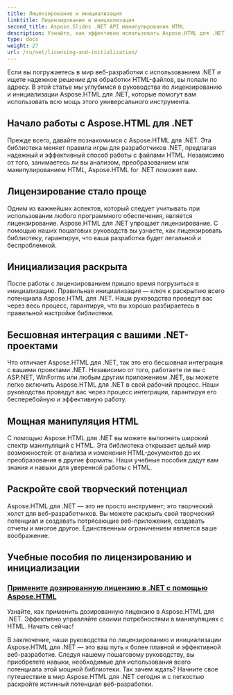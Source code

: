 ```yaml
---
title: Лицензирование и инициализация
linktitle: Лицензирование и инициализация
second_title: Aspose.Slides .NET API манипулирования HTML
description: Узнайте, как эффективно использовать Aspose.HTML для .NET, с помощью наших подробных руководств по лицензированию и инициализации. Раскройте весь потенциал этого инструмента.
type: docs
weight: 27
url: /ru/net/licensing-and-initialization/
---
```


Если вы погружаетесь в мир веб-разработки с использованием .NET и ищете надежное решение для обработки HTML-файлов, вы попали по адресу. В этой статье мы углубимся в руководства по лицензированию и инициализации Aspose.HTML для .NET, которые помогут вам использовать всю мощь этого универсального инструмента.

## Начало работы с Aspose.HTML для .NET

Прежде всего, давайте познакомимся с Aspose.HTML для .NET. Эта библиотека меняет правила игры для разработчиков .NET, предлагая надежный и эффективный способ работы с файлами HTML. Независимо от того, занимаетесь ли вы анализом, преобразованием или манипулированием HTML, Aspose.HTML for .NET поможет вам. 

## Лицензирование стало проще

Одним из важнейших аспектов, который следует учитывать при использовании любого программного обеспечения, является лицензирование. Aspose.HTML для .NET упрощает лицензирование. С помощью наших пошаговых руководств вы узнаете, как лицензировать библиотеку, гарантируя, что ваша разработка будет легальной и беспроблемной. 

## Инициализация раскрыта

После работы с лицензированием пришло время погрузиться в инициализацию. Правильная инициализация — ключ к раскрытию всего потенциала Aspose.HTML для .NET. Наши руководства проведут вас через весь процесс, гарантируя, что вы хорошо разбираетесь в правильной настройке библиотеки. 

## Бесшовная интеграция с вашими .NET-проектами

Что отличает Aspose.HTML для .NET, так это его бесшовная интеграция с вашими проектами .NET. Независимо от того, работаете ли вы с ASP.NET, WinForms или любым другим приложением .NET, вы можете легко включить Aspose.HTML для .NET в свой рабочий процесс. Наши руководства проведут вас через процесс интеграции, гарантируя его бесперебойную и эффективную работу.

## Мощная манипуляция HTML

С помощью Aspose.HTML для .NET вы можете выполнять широкий спектр манипуляций с HTML. Эта библиотека открывает целый мир возможностей: от анализа и изменения HTML-документов до их преобразования в другие форматы. Наши учебные пособия дадут вам знания и навыки для уверенной работы с HTML.

## Раскройте свой творческий потенциал

Aspose.HTML для .NET — это не просто инструмент; это творческий холст для веб-разработчиков. Вы можете раскрыть свой творческий потенциал и создавать потрясающие веб-приложения, создавать отчеты и многое другое. Единственным ограничением является ваше воображение.

## Учебные пособия по лицензированию и инициализации
### [Примените дозированную лицензию в .NET с помощью Aspose.HTML](./apply-metered-license/)
Узнайте, как применить дозированную лицензию в Aspose.HTML для .NET. Эффективно управляйте своими потребностями в манипуляциях с HTML. Начать сейчас!

В заключение, наши руководства по лицензированию и инициализации Aspose.HTML для .NET — это ваш путь к более плавной и эффективной веб-разработке. Следуя нашему пошаговому руководству, вы приобретете навыки, необходимые для использования всего потенциала этой мощной библиотеки. Так зачем ждать? Начните свое путешествие в мир Aspose.HTML для .NET сегодня и с легкостью раскройте истинный потенциал веб-разработки.